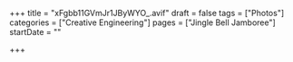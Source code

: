+++
title = "xFgbb11GVmJr1JByWYO_.avif"
draft = false
tags = ["Photos"]
categories = ["Creative Engineering"]
pages = ["Jingle Bell Jamboree"]
startDate = ""

+++
